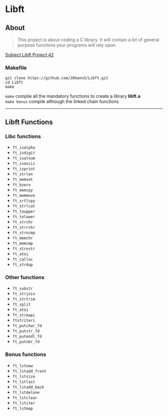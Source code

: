 # Libft

## About
>This project is about coding a C library.
>It will contain a lot of general purpose functions your programs will rely upon.

[Subject Libft Project 42](libft.pdf)

### Makefile

```
git clone https://github.com/J0hann3/Libft.git
cd Libft
make
```
`make` compile all the mandatory functions to create a library **libft.a**  
`make bonus` compile although the linked chain functions

---
## Libft Functions

### Libc functions
- `ft_isalpha`
- `ft_isdigit`
- `ft_isalnum`
- `ft_isascii`
- `ft_isprint`
- `ft_strlen`
- `ft_memset`
- `ft_bzero`
- `ft_memcpy`
- `ft_memmove`
- `ft_srtlcpy`
- `ft_strlcat`
- `ft_toupper`
- `ft_tolower`
- `ft_strchr`
- `ft_strrchr`
- `ft_strncmp`
- `ft_memchr`
- `ft_memcmp`
- `ft_strnstr`
- `ft_atoi`
- `ft_calloc`
- `ft_strdup`
### Other functions
- `ft_substr`
- `ft_strjoin`
- `ft_strtrim`
- `ft_split`
- `ft_atoi`
- `ft_strmapi`
- `ftstriteri`
- `ft_putchar_fd`
- `ft_putstr_fd`
- `ft_putendl_fd`
- `ft_putnbr_fd`
### Bonus functions
- `ft_lstnew`
- `ft_lstadd_front`
- `ft_lstsize`
- `ft_lstlast`
- `ft_lstadd_back`
- `ft_lstdelone`
- `ft_lstclear`
- `ft_lstiter`
- `ft_lstmap`

